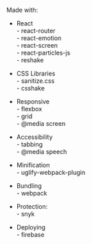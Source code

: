 
Made with:

- React
    <br>- react-router
    <br>- react-emotion 
    <br>- react-screen
    <br>- react-particles-js
    <br>- reshake

- CSS Libraries
    <br>- sanitize.css
    <br>- csshake

- Responsive
    <br>- flexbox
    <br>- grid
    <br>- @media screen

- Accessibility
    <br>- tabbing
    <br>- @media speech

- Minification
    <br>- uglify-webpack-plugin

- Bundling
    <br>- webpack

- Protection:
    <br>- snyk

- Deploying
    <br>- firebase



